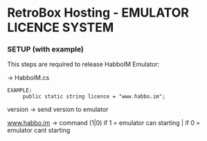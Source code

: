 # RetroBox Hosting - EMULATOR LICENCE SYSTEM

### SETUP (with example)

This steps are required to release HabboIM Emulator:

-> HabboIM.cs

```
EXAMPLE:
     public static string licence = "www.habbo.im";
```

version -> send version to emulator

www.habbo.im -> command (1|0) if 1 = emulator can starting | if 0 = emulator cant starting
